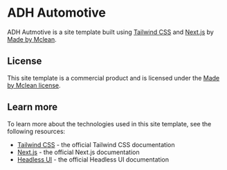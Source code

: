 # ADH Automotive

ADH Autmotive is a site template built using [Tailwind CSS](https://tailwindcss.com) and [Next.js](https://nextjs.org) by [Made by Mclean](https://madebymclean.com).

## License

This site template is a commercial product and is licensed under the [Made by Mclean license](https://madebymclean.com/).

## Learn more

To learn more about the technologies used in this site template, see the following resources:

- [Tailwind CSS](https://tailwindcss.com/docs) - the official Tailwind CSS documentation
- [Next.js](https://nextjs.org/docs) - the official Next.js documentation
- [Headless UI](https://headlessui.dev) - the official Headless UI documentation
